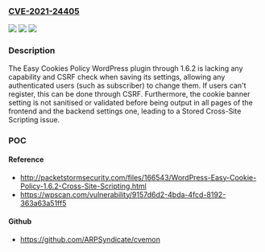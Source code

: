 ### [CVE-2021-24405](https://cve.mitre.org/cgi-bin/cvename.cgi?name=CVE-2021-24405)
![](https://img.shields.io/static/v1?label=Product&message=Easy%20Cookies%20Policy&color=blue)
![](https://img.shields.io/static/v1?label=Version&message=1.6.2%3C%3D%201.6.2%20&color=brighgreen)
![](https://img.shields.io/static/v1?label=Vulnerability&message=CWE-863%20Incorrect%20Authorization&color=brighgreen)

### Description

The Easy Cookies Policy WordPress plugin through 1.6.2 is lacking any capability and CSRF check when saving its settings, allowing any authenticated users (such as subscriber) to change them. If users can't register, this can be done through CSRF. Furthermore, the cookie banner setting is not sanitised or validated before being output in all pages of the frontend and the backend settings one, leading to a Stored Cross-Site Scripting issue.

### POC

#### Reference
- http://packetstormsecurity.com/files/166543/WordPress-Easy-Cookie-Policy-1.6.2-Cross-Site-Scripting.html
- https://wpscan.com/vulnerability/9157d6d2-4bda-4fcd-8192-363a63a51ff5

#### Github
- https://github.com/ARPSyndicate/cvemon

